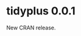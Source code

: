 <!-- NEWS.md is maintained by https://cynkra.github.io/fledge, do not edit -->

# tidyplus 0.0.1

New CRAN release.